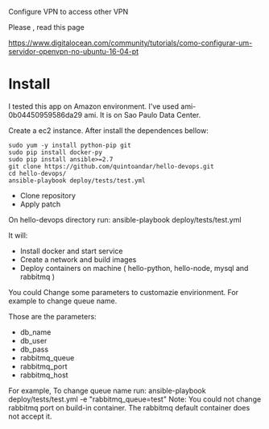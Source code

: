 Configure VPN to access other VPN

Please , read this page

https://www.digitalocean.com/community/tutorials/como-configurar-um-servidor-openvpn-no-ubuntu-16-04-pt


# Install

I tested this app on Amazon environment. I've used ami-0b04450959586da29 ami. It is on Sao Paulo Data Center.

Create a ec2 instance. After install the dependences bellow:
```
sudo yum -y install python-pip git
sudo pip install docker-py
sudo pip install ansible>=2.7
git clone https://github.com/quintoandar/hello-devops.git
cd hello-devops/
ansible-playbook deploy/tests/test.yml
```

*  Clone repository
*  Apply patch

On hello-devops directory run:
ansible-playbook deploy/tests/test.yml

It will: 
* Install docker and start service
* Create a network and build images
* Deploy containers on machine ( hello-python, hello-node, mysql and rabbitmq )

You could Change some parameters to customazie envirionment. For example  to change queue name.

Those are the  parameters:
* db_name
* db_user
* db_pass
* rabbitmq_queue
* rabbitmq_port 
* rabbitmq_host

For example, To change queue name run:
ansible-playbook deploy/tests/test.yml -e "rabbitmq_queue=test"
Note: You could not change rabbitmq port on build-in container. The rabbitmq default container does not accept it.
